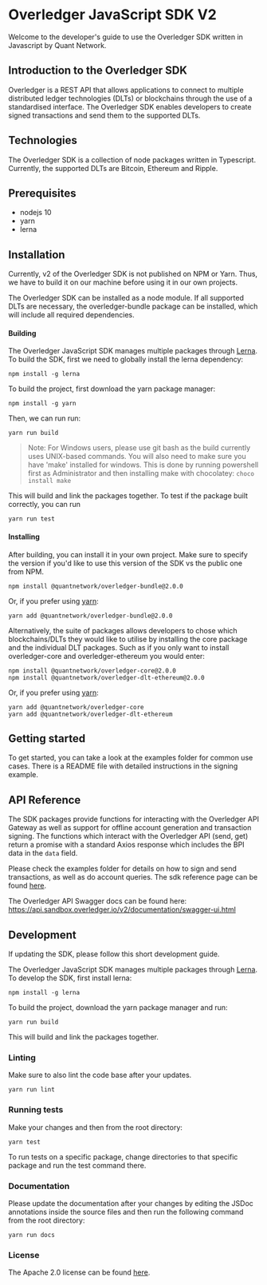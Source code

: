 # Overledger JavaScript SDK V2

Welcome to the developer's guide to use the Overledger SDK written in Javascript by Quant Network.

## Introduction to the Overledger SDK

Overledger is a REST API that allows applications to connect to multiple distributed ledger technologies (DLTs) or blockchains through the use of a standardised interface. The Overledger SDK enables developers to create signed transactions and send them to the supported DLTs.

## Technologies

The Overledger SDK is a collection of node packages written in Typescript. Currently, the supported DLTs are Bitcoin, Ethereum and Ripple.

## Prerequisites

- nodejs 10
- yarn
- lerna

## Installation

Currently, v2 of the Overledger SDK is not published on NPM or Yarn. Thus, we have to build it on our machine before using it in our own projects.

The Overledger SDK can be installed as a node module. If all supported DLTs are necessary, 
the overledger-bundle package can be installed, which will include all required dependencies.

#### Building

The Overledger JavaScript SDK manages multiple packages through [Lerna](https://lerna.js.org/). To build the SDK, first we need to globally install the lerna dependency:

```
npm install -g lerna
```

To build the project, first download the yarn package manager:

```
npm install -g yarn
```

Then, we can run run:

```
yarn run build
```

>Note: For Windows users, please use git bash as the build currently uses UNIX-based commands. You will also need to make sure you have 'make' installed for windows. This is done by running powershell first as Administrator and then installing make with chocolatey: ```choco install make```

This will build and link the packages together.
To test if the package built correctly, you can run

```
yarn run test
```

#### Installing

After building, you can install it in your own project. Make sure to specify the version if you'd like to use this version of the SDK vs the public one from NPM.

```
npm install @quantnetwork/overledger-bundle@2.0.0
```

Or, if you prefer using [yarn](https://yarnpkg.com/):

```
yarn add @quantnetwork/overledger-bundle@2.0.0
```

Alternatively, the suite of packages allows developers to chose which blockchains/DLTs they would like to utilise by installing the core package and the individual DLT packages. Such as if you only want to install overledger-core and overledger-ethereum you would enter:

```
npm install @quantnetwork/overledger-core@2.0.0
npm install @quantnetwork/overledger-dlt-ethereum@2.0.0
```

Or, if you prefer using [yarn](https://yarnpkg.com/):

```
yarn add @quantnetwork/overledger-core
yarn add @quantnetwork/overledger-dlt-ethereum
```



## Getting started

To get started, you can take a look at the examples folder for common use cases. There is a README file with detailed instructions in the signing example.

## API Reference

The SDK packages provide functions for interacting with the Overledger API Gateway as well as support for offline account generation and transaction signing.
The functions which interact with the Overledger API (send, get) return a promise with a standard Axios response which includes the BPI data in the `data` field.

Please check the examples folder for details on how to sign and send transactions, as well as do account queries. The sdk reference page can be found [here](api_reference.md).

The Overledger API Swagger docs can be found here: https://api.sandbox.overledger.io/v2/documentation/swagger-ui.html

## Development

If updating the SDK, please follow this short development guide.

The Overledger JavaScript SDK manages multiple packages through [Lerna](https://lerna.js.org/). To develop the SDK, first install lerna:

```
npm install -g lerna
```

To build the project, download the yarn package manager and run:

```
yarn run build
```

This will build and link the packages together.

### Linting

Make sure to also lint the code base after your updates.

```
yarn run lint
```

### Running tests

Make your changes and then from the root directory:

```
yarn test
```

To run tests on a specific package, change directories to that specific package and run the test command there.

### Documentation

Please update the documentation after your changes by editing the JSDoc annotations inside the source files and then run the following command from the root directory:

```
yarn run docs
```

### License

The Apache 2.0 license can be found [here](LICENSE).


